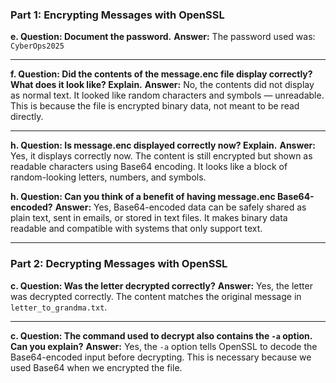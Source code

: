 ### **Part 1: Encrypting Messages with OpenSSL**

**e. Question: Document the password.**
**Answer:**
The password used was: `CyberOps2025`

---

**f. Question: Did the contents of the message.enc file display correctly? What does it look like? Explain.**
**Answer:**
No, the contents did not display as normal text.
It looked like random characters and symbols — unreadable.
This is because the file is encrypted binary data, not meant to be read directly.

---

**h. Question: Is message.enc displayed correctly now? Explain.**
**Answer:**
Yes, it displays correctly now.
The content is still encrypted but shown as readable characters using Base64 encoding.
It looks like a block of random-looking letters, numbers, and symbols.

**h. Question: Can you think of a benefit of having message.enc Base64-encoded?**
**Answer:**
Yes, Base64-encoded data can be safely shared as plain text, sent in emails, or stored in text files.
It makes binary data readable and compatible with systems that only support text.

---

### **Part 2: Decrypting Messages with OpenSSL**

**c. Question: Was the letter decrypted correctly?**
**Answer:**
Yes, the letter was decrypted correctly.
The content matches the original message in `letter_to_grandma.txt`.

---

**c. Question: The command used to decrypt also contains the `-a` option. Can you explain?**
**Answer:**
Yes, the `-a` option tells OpenSSL to decode the Base64-encoded input before decrypting.
This is necessary because we used Base64 when we encrypted the file.
